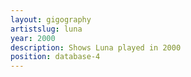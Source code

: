 ```yaml
---
layout: gigography
artistslug: luna
year: 2000
description: Shows Luna played in 2000
position: database-4
---
```

